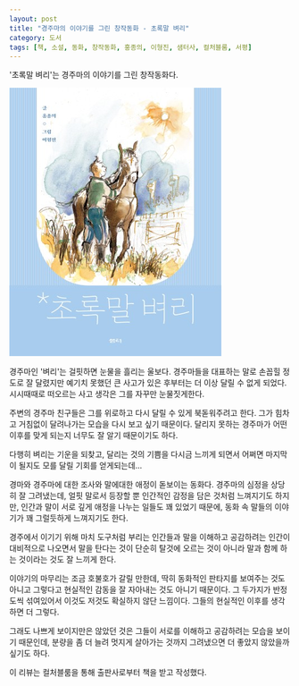 ```yaml
---
layout: post
title: "경주마의 이야기를 그린 창작동화 - 초록말 벼리"
category: 도서
tags: [책, 소설, 동화, 창작동화, 홍종의, 이형진, 샘터사, 컬처블룸, 서평]
---
```


'초록말 벼리'는
경주마의 이야기를 그린 창작동화다.

![표지](/images/green-horse-byeoli-book-h480.jpg)

경주마인 '벼리'는 걸핏하면 눈물을 흘리는 울보다.
경주마들을 대표하는 말로 손꼽힐 정도로 잘 달렸지만
예기치 못했던 큰 사고가 있은 후부터는
더 이상 달릴 수 없게 되었다.
시시때때로 떠오르는 사고 생각은 그를 자꾸만 눈물짓게한다.

주변의 경주마 친구들은 그를 위로하고 다시 달릴 수 있게 북돋워주려고 한다.
그가 힘차고 거침없이 달려나가는 모습을 다시 보고 싶기 때문이다.
달리지 못하는 경주마가 어떤 이후를 맞게 되는지 너무도 잘 알기 때문이기도 하다.

다행히 벼리는 기운을 되찾고,
달리는 것의 기쁨을 다시금 느끼게 되면서
어쩌면 마지막이 될지도 모를 달릴 기회를 얻게되는데...

경마와 경주마에 대한 조사와 말에대한 애정이 돋보이는 동화다.
경주마의 심정을 상당히 잘 그려냈는데,
얼핏 말로서 등장할 뿐 인간적인 감정을 담은 것처럼 느껴지기도 하지만,
인간과 말이 서로 깊게 애정을 나누는 일들도 꽤 있었기 때문에,
동화 속 말들의 이야기가 꽤 그럴듯하게 느껴지기도 한다.

경주에서 이기기 위해 마치 도구처럼 부리는 인간들과
말을 이해하고 공감하려는 인간이 대비적으로 나오면서
말을 탄다는 것이 단순히 탈것에 오르는 것이 아니라 말과 함께 하는 것이라는 것도 잘 느끼게 한다.

이야기의 마무리는 조금 호불호가 갈릴 만한데,
딱히 동화적인 판타지를 보여주는 것도 아니고
그렇다고 현실적인 감동을 잘 자아내는 것도 아니기 때문이다.
그 두가지가 반정도씩 섞여있어서 이것도 저것도 확실하지 않단 느낌이다.
그들의 현실적인 이후를 생각하면 더 그렇다.

그래도 나쁘게 보이지만은 않았던 것은
그들이 서로를 이해하고 공감하려는 모습을 보이기 때문인데,
분량을 좀 더 늘려 멋지게 살아가는 것까지 그려냈으면 더 좋았지 않았을까 싶기도 하다.



<div class="im im-info">
이 리뷰는 컬처블룸을 통해 출판사로부터 책을 받고 작성했다.
</div>
